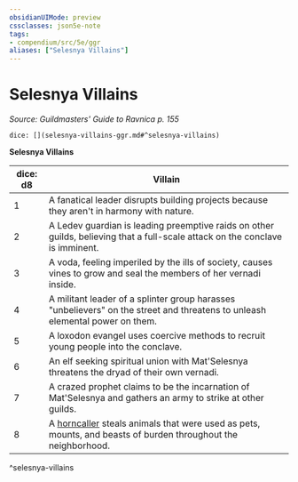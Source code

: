 ```yaml
---
obsidianUIMode: preview
cssclasses: json5e-note
tags:
- compendium/src/5e/ggr
aliases: ["Selesnya Villains"]
---
```

# Selesnya Villains
*Source: Guildmasters' Guide to Ravnica p. 155* 

`dice: [](selesnya-villains-ggr.md#^selesnya-villains)`

**Selesnya Villains**

| dice: d8 | Villain |
|----------|---------|
| 1 | A fanatical leader disrupts building projects because they aren't in harmony with nature. |
| 2 | A Ledev guardian is leading preemptive raids on other guilds, believing that a full-scale attack on the conclave is imminent. |
| 3 | A voda, feeling imperiled by the ills of society, causes vines to grow and seal the members of her vernadi inside. |
| 4 | A militant leader of a splinter group harasses "unbelievers" on the street and threatens to unleash elemental power on them. |
| 5 | A loxodon evangel uses coercive methods to recruit young people into the conclave. |
| 6 | An elf seeking spiritual union with Mat'Selesnya threatens the dryad of their own vernadi. |
| 7 | A crazed prophet claims to be the incarnation of Mat'Selesnya and gathers an army to strike at other guilds. |
| 8 | A [horncaller](/3-Mechanics/CLI/bestiary/humanoid/horncaller-ggr.md) steals animals that were used as pets, mounts, and beasts of burden throughout the neighborhood. |
^selesnya-villains